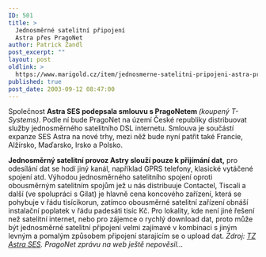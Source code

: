 ```yaml
---
ID: 501
title: >
  Jednosměrné satelitní připojení
  Astra přes PragoNet
author: Patrick Zandl
post_excerpt: ""
layout: post
oldlink: >
  https://www.marigold.cz/item/jednosmerne-satelitni-pripojeni-astra-pres-pragonet
published: true
post_date: 2003-09-12 08:47:00
---
```

<p>
Společnost <STRONG>Astra SES podepsala smlouvu s PragoNetem </STRONG><EM>(koupený T-Systems)</EM>. Podle ní bude PragoNet na území České republiky distribuovat služby jednosměrného satelitního DSL internetu. Smlouva je součástí expanze SES Astra na nové trhy, mezi něž bude nyní patřit také Francie, Alžírsko, Maďarsko, Irsko a Polsko.</p>

<p>
<STRONG>Jednosměrný satelitní provoz Astry slouží pouze k přijímání dat,</STRONG> pro odesílání dat se hodí jiný kanál, například GPRS telefony, klasické vytáčené spojení atd. Výhodou jednosměrného satelitního spojení oproti obousměrným satelitním spojům jež u nás distribuuje Contactel, Tiscali a další (ve spolupráci s Gilat) je hlavně cena koncového zařízení, která se pohybuje v řádu tisícikorun, zatímco obousměrné satelitní zařízení obnáší instalační poplatek v řádu padesáti tisíc Kč. Pro lokality, kde není jiné řešení než satelitní internet, nebo pro zájemce o rychlý download dat, proto může být jednosměrné satelitní připojení velmi zajímavé v kombinaci s jiným levným a pomalým způsobem připojení starajícím se o upload dat. <EM>Zdroj: </EM><A href="http://www.ses-astra.com/press-info/news/press-releases/03/20030911.shtml" target=_blank><EM>TZ Astra SES</EM></A><EM>. PragoNet zprávu na web ještě nepověsil...<BR></EM></p>
